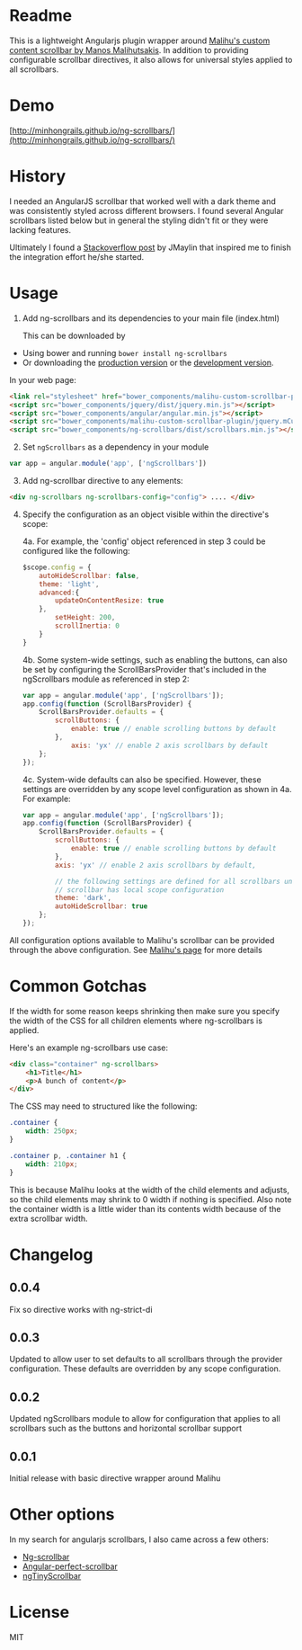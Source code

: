 # Readme

This is a lightweight Angularjs plugin wrapper around
[Malihu's custom content scrollbar by Manos Malihutsakis](http://manos.malihu.gr/jquery-custom-content-scroller/).
In addition to providing configurable scrollbar directives, it also allows for universal styles applied to
all scrollbars.


# Demo

[http://minhongrails.github.io/ng-scrollbars/](http://minhongrails.github.io/ng-scrollbars/)

# History

I needed an AngularJS scrollbar that worked well with a dark theme and was consistently styled across different browsers.
I found several Angular scrollbars listed below but in general the styling didn't fit or they were lacking
features.

Ultimately I found a [Stackoverflow post](http://stackoverflow.com/questions/21306853/using-a-directive-to-make-an-element-scrollable-in-angularjs) by JMaylin that inspired me to finish
the integration effort he/she started.

# Usage

1. Add ng-scrollbars and its dependencies to your main file (index.html)

	This can be downloaded by
  * Using bower and running `bower install ng-scrollbars`
  * Or downloading the [production version][min] or the [development version][max].

  [min]: https://github.com/minhongrails/ng-scrollbars/blob/master/dist/scrollbars.min.js
  [max]: https://github.com/minhongrails/ng-scrollbars/blob/master/src/scrollbars.js

  In your web page:

  ```html
  <link rel="stylesheet" href="bower_components/malihu-custom-scrollbar-plugin/jquery.mCustomScrollbar.min.css" type="text/css"/>
  <script src="bower_components/jquery/dist/jquery.min.js"></script>
  <script src="bower_components/angular/angular.min.js"></script>
  <script src="bower_components/malihu-custom-scrollbar-plugin/jquery.mCustomScrollbar.concat.min.js"></script>
  <script src="bower_components/ng-scrollbars/dist/scrollbars.min.js"></script>
  ```

2. Set `ngScrollbars` as a dependency in your module
  ```javascript
  var app = angular.module('app', ['ngScrollbars'])
  ```

3. Add ng-scrollbar directive to any elements:
  ```html
  <div ng-scrollbars ng-scrollbars-config="config"> .... </div>
  ```

4. Specify the configuration as an object visible within the directive's scope:

	4a. For example, the 'config' object referenced in step 3 could be configured like the following:

	```javascript
	$scope.config = {
		autoHideScrollbar: false,
		theme: 'light',
		advanced:{
			updateOnContentResize: true
		},
			setHeight: 200,
			scrollInertia: 0
		}
	}
	```

	4b. Some system-wide settings, such as enabling the buttons, can also be set by configuring the
	ScrollBarsProvider that's included in the ngScrollbars module as referenced in step 2:

	```javascript
	var app = angular.module('app', ['ngScrollbars']);
	app.config(function (ScrollBarsProvider) {
		ScrollBarsProvider.defaults = {
			scrollButtons: {
				enable: true // enable scrolling buttons by default
			},
				axis: 'yx' // enable 2 axis scrollbars by default
		};
	});
	```

	4c. System-wide defaults can also be specified. However, these settings are overridden by any
	scope level configuration as shown in 4a. For example:

	```javascript
	var app = angular.module('app', ['ngScrollbars']);
	app.config(function (ScrollBarsProvider) {
		ScrollBarsProvider.defaults = {
			scrollButtons: {
				enable: true // enable scrolling buttons by default
			},
			axis: 'yx' // enable 2 axis scrollbars by default,

			// the following settings are defined for all scrollbars unless the
			// scrollbar has local scope configuration
			theme: 'dark',
			autoHideScrollbar: true
		};
	});
	```

All configuration options available to Malihu's scrollbar can be provided through the above
 configuration. See [Malihu's page](http://manos.malihu.gr/jquery-custom-content-scroller/) for more details


# Common Gotchas

If the width for some reason keeps shrinking then make sure you specify the width of the CSS for all
children elements where ng-scrollbars is applied.

Here's an example ng-scrollbars use case:

```html
<div class="container" ng-scrollbars>
	<h1>Title</h1>
	<p>A bunch of content</p>
</div>
```

The CSS may need to structured like the following:

```css
.container {
	width: 250px;
}

.container p, .container h1 {
	width: 210px;
}
```

This is because Malihu looks at the width of the child elements and adjusts, so the child elements
may shrink to 0 width if nothing is specified. Also note the container width is a little wider
than its contents width because of the extra scrollbar width.

# Changelog

## 0.0.4

Fix so directive works with ng-strict-di

## 0.0.3

Updated to allow user to set defaults to all scrollbars through the provider configuration.
These defaults are overridden by any scope configuration.

## 0.0.2

Updated ngScrollbars module to allow for configuration that applies
to all scrollbars such as the buttons and horizontal scrollbar support

## 0.0.1

Initial release with basic directive wrapper around Malihu


# Other options

In my search for angularjs scrollbars, I also came across a few others:

* [Ng-scrollbar](https://github.com/asafdav/ng-scrollbar)
* [Angular-perfect-scrollbar](https://github.com/itsdrewmiller/angular-perfect-scrollbar)
* [ngTinyScrollbar](https://github.com/yads/ngTinyScrollbar)


# License

MIT